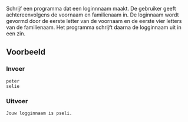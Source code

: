 Schrijf een programma dat een loginnnaam maakt.
De gebruiker geeft achtereenvolgens de voornaam en familienaam in.
De loginnaam wordt gevormd door de eerste letter van de voornaam en de eerste vier letters van de familienaam.
Het programma schrijft daarna de logginnaam uit in een zin.


## Voorbeeld

### Invoer
```
peter
selie
```

### Uitvoer
```
Jouw logginnaam is pseli.
```

